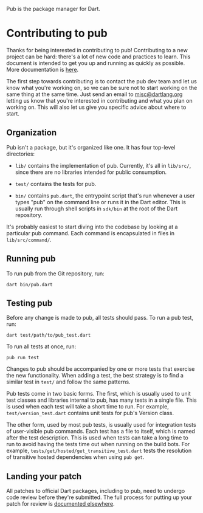 Pub is the package manager for Dart.

# Contributing to pub

Thanks for being interested in contributing to pub! Contributing to a new
project can be hard: there's a lot of new code and practices to learn. This
document is intended to get you up and running as quickly as possible. More
documentation is [here](https://dart.dev/tools/pub/cmd).

The first step towards contributing is to contact the pub dev team and let us
know what you're working on, so we can be sure not to start working on the same
thing at the same time. Just send an email to [misc@dartlang.org] letting us
know that you're interested in contributing and what you plan on working on.
This will also let us give you specific advice about where to start.

[misc@dartlang.org]: mailto:misc@dartlang.org

## Organization

Pub isn't a package, but it's organized like one. It has four top-level
directories:

* `lib/` contains the implementation of pub. Currently, it's all in `lib/src/`,
  since there are no libraries intended for public consumption.

* `test/` contains the tests for pub.

* `bin/` contains `pub.dart`, the entrypoint script that's run whenever a user
  types "pub" on the command line or runs it in the Dart editor. This is usually
  run through shell scripts in `sdk/bin` at the root of the Dart repository.

It's probably easiest to start diving into the codebase by looking at a
particular pub command. Each command is encapsulated in files in
`lib/src/command/`.

## Running pub

To run pub from the Git repository, run:

    dart bin/pub.dart

## Testing pub

Before any change is made to pub, all tests should pass. To run a pub test, run:

    dart test/path/to/pub_test.dart

To run all tests at once, run:

    pub run test

Changes to pub should be accompanied by one or more tests that exercise the new
functionality. When adding a test, the best strategy is to find a similar test
in `test/` and follow the same patterns.

Pub tests come in two basic forms. The first, which is usually used to unit test
classes and libraries internal to pub, has many tests in a single file. This is
used when each test will take a short time to run. For example,
`test/version_test.dart` contains unit tests for pub's Version class.

The other form, used by most pub tests, is usually used for integration tests of
user-visible pub commands. Each test has a file to itself, which is named after
the test description. This is used when tests can take a long time to run to
avoid having the tests time out when running on the build bots. For example,
`tests/get/hosted/get_transitive_test.dart` tests the resolution of transitive
hosted dependencies when using `pub get`.

## Landing your patch

All patches to official Dart packages, including to pub, need to undergo code
review before they're submitted. The full process for putting up your patch for
review is [documented elsewhere][contributing].

[contributing]: https://github.com/dart-lang/sdk/wiki/Contributing
